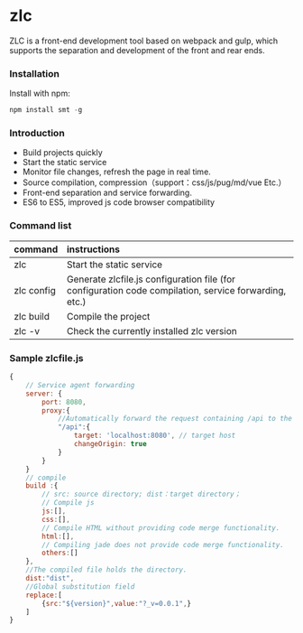 # zlc 

ZLC is a front-end development tool based on webpack and gulp, which supports the separation and development of the front and rear ends.

### Installation

Install with npm:
```js
npm install smt -g
```

### Introduction

- Build projects quickly
- Start the static service
- Monitor file changes, refresh the page in real time.
- Source compilation, compression（support：css/js/pug/md/vue Etc.）
- Front-end separation and service forwarding.
- ES6 to ES5, improved js code browser compatibility
### Command list

| command        | instructions  
| --------       | :-----   |
| zlc        | Start the static service      |
| zlc config        | Generate zlcfile.js configuration file (for configuration code compilation, service forwarding, etc.)      |
| zlc build        | Compile the project      |
| zlc -v        | Check the currently installed zlc version      |

### Sample zlcfile.js

```js
{
    // Service agent forwarding
    server: {
        port: 8080,
        proxy:{
            //Automatically forward the request containing /api to the target server address
            "/api":{
                target: 'localhost:8080', // target host 
                changeOrigin: true
            }
        }
    }
    // compile
    build :{
        // src: source directory; dist：target directory；
        // Compile js
        js:[],
        css:[],
        // Compile HTML without providing code merge functionality.
        html:[],
        // Compiling jade does not provide code merge functionality.
        others:[]
    },
    //The compiled file holds the directory.
    dist:"dist",
    //Global substitution field
    replace:[
        {src:"${version}",value:"?_v=0.0.1",}
    ]
}
```
